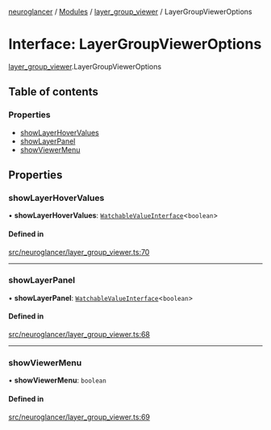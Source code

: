 [neuroglancer](../README.md) / [Modules](../modules.md) / [layer\_group\_viewer](../modules/layer_group_viewer.md) / LayerGroupViewerOptions

# Interface: LayerGroupViewerOptions

[layer_group_viewer](../modules/layer_group_viewer.md).LayerGroupViewerOptions

## Table of contents

### Properties

- [showLayerHoverValues](layer_group_viewer.LayerGroupViewerOptions.md#showlayerhovervalues)
- [showLayerPanel](layer_group_viewer.LayerGroupViewerOptions.md#showlayerpanel)
- [showViewerMenu](layer_group_viewer.LayerGroupViewerOptions.md#showviewermenu)

## Properties

### showLayerHoverValues

• **showLayerHoverValues**: [`WatchableValueInterface`](trackable_value.WatchableValueInterface.md)<`boolean`\>

#### Defined in

[src/neuroglancer/layer_group_viewer.ts:70](https://github.com/ActiveBrainAtlas2/neuroglancer/blob/285e65d7/src/neuroglancer/layer_group_viewer.ts#L70)

___

### showLayerPanel

• **showLayerPanel**: [`WatchableValueInterface`](trackable_value.WatchableValueInterface.md)<`boolean`\>

#### Defined in

[src/neuroglancer/layer_group_viewer.ts:68](https://github.com/ActiveBrainAtlas2/neuroglancer/blob/285e65d7/src/neuroglancer/layer_group_viewer.ts#L68)

___

### showViewerMenu

• **showViewerMenu**: `boolean`

#### Defined in

[src/neuroglancer/layer_group_viewer.ts:69](https://github.com/ActiveBrainAtlas2/neuroglancer/blob/285e65d7/src/neuroglancer/layer_group_viewer.ts#L69)
